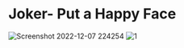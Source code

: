 # Joker- Put a Happy Face
![Screenshot 2022-12-07 224254](https://user-images.githubusercontent.com/78021528/206245979-6e7ee2fe-d4a9-480c-ae54-4c288bb45907.png)
![1](https://user-images.githubusercontent.com/78021528/206245881-96049a5d-9874-461c-9caf-896e6d15f95a.png)

